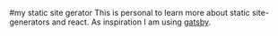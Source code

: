 #my static site gerator
This is personal to learn more about static site-generators and react.
As inspiration I am using [gatsby](https://github.com/gatsbyjs/gatsby).
